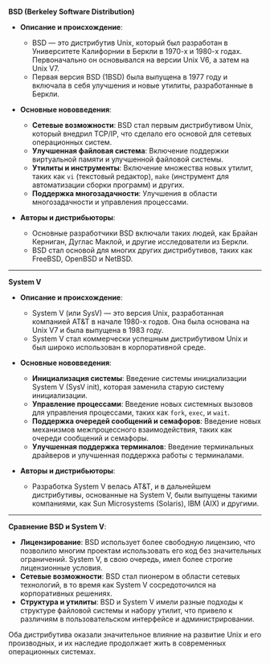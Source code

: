 **BSD (Berkeley Software Distribution)**

- **Описание и происхождение**:
    
    - BSD — это дистрибутив Unix, который был разработан в Университете Калифорнии в Беркли в 1970-х и 1980-х годах. Первоначально он основывался на версии Unix V6, а затем на Unix V7.
    - Первая версия BSD (1BSD) была выпущена в 1977 году и включала в себя улучшения и новые утилиты, разработанные в Беркли.
- **Основные нововведения**:
    
    - **Сетевые возможности**: BSD стал первым дистрибутивом Unix, который внедрил TCP/IP, что сделало его основой для сетевых операционных систем.
    - **Улучшенная файловая система**: Включение поддержки виртуальной памяти и улучшенной файловой системы.
    - **Утилиты и инструменты**: Включение множества новых утилит, таких как `vi` (текстовый редактор), `make` (инструмент для автоматизации сборки программ) и других.
    - **Поддержка многозадачности**: Улучшения в области многозадачности и управления процессами.
- **Авторы и дистрибьюторы**:
    
    - Основные разработчики BSD включали таких людей, как Брайан Керниган, Дуглас Маклой, и другие исследователи из Беркли.
    - BSD стал основой для многих других дистрибутивов, таких как FreeBSD, OpenBSD и NetBSD.

---

**System V**

- **Описание и происхождение**:
    
    - System V (или SysV) — это версия Unix, разработанная компанией AT&T в начале 1980-х годов. Она была основана на Unix V7 и была выпущена в 1983 году.
    - System V стал коммерчески успешным дистрибутивом Unix и был широко использован в корпоративной среде.
- **Основные нововведения**:
    
    - **Инициализация системы**: Введение системы инициализации System V (SysV init), которая заменила старую систему инициализации.
    - **Управление процессами**: Введение новых системных вызовов для управления процессами, таких как `fork`, `exec`, и `wait`.
    - **Поддержка очередей сообщений и семафоров**: Введение новых механизмов межпроцессного взаимодействия, таких как очереди сообщений и семафоры.
    - **Улучшенная поддержка терминалов**: Введение терминальных драйверов и улучшенная поддержка работы с терминалами.
- **Авторы и дистрибьюторы**:
    
    - Разработка System V велась AT&T, и в дальнейшем дистрибутивы, основанные на System V, были выпущены такими компаниями, как Sun Microsystems (Solaris), IBM (AIX) и другими.

---

**Сравнение BSD и System V**:

- **Лицензирование**: BSD использует более свободную лицензию, что позволило многим проектам использовать его код без значительных ограничений. System V, в свою очередь, имел более строгие лицензионные условия.
- **Сетевые возможности**: BSD стал пионером в области сетевых технологий, в то время как System V сосредоточился на корпоративных решениях.
- **Структура и утилиты**: BSD и System V имели разные подходы к структуре файловой системы и набору утилит, что привело к различиям в пользовательском интерфейсе и администрировании.

Оба дистрибутива оказали значительное влияние на развитие Unix и его производных, и их наследие продолжает жить в современных операционных системах.